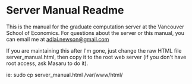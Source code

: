 # Server Manual Readme

This is the manual for the graduate computation server at the Vancouver School of Economics. For questions about the server or this manual, you can email me at adlai.newson@gmail.com

If you are maintaining this after I'm gone, just change the raw HTML file server_manual.html, then copy it to the root web server (if you don't have root access, ask Masaru to do it). 

ie: sudo cp server_manual.html /var/www/html/

